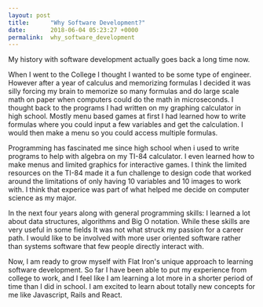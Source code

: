 ```yaml
---
layout: post
title:      "Why Software Development?"
date:       2018-06-04 05:23:27 +0000
permalink:  why_software_development
---
```



My history with software development actually goes back a long time now.


When I went to the College I thought I wanted to be some type of engineer. However after a year of calculus and memorizing formulas I decided it was silly forcing my brain to memorize so many formulas and do large scale math on paper when computers could do the math in microseconds. I thought back to the programs I had written on my graphing calculator in high school. Mostly menu based games at first I had learned how to write formulas where you could input a few variables and get the calculation. I would then make a menu so you could access multiple formulas. 

 Programming has fascinated me since high school when i used to write programs to help with algebra on my TI-84 calculator. I even learned how to make menus and limited graphics for interactive games. I think the limited resources on the TI-84 made it a fun challenge to design code that worked around the limitations of only having 10 variables and 10 images to work with. I think that experice was part of what helped me decide on computer science as my major.

In the next four years along with general programming skills: I learned a lot about data structures, algorithms and Big O notation. While these skills are very useful in some fields It was not what struck my passion for a career path. I would like to be involved with more user oriented software rather than systems software that few people directly interact with. 

Now, I am ready to grow myself with Flat Iron's unique approach to learning software development. So far I have been able to put my experience from college to work, and I feel like I am learning a lot more in a shorter period of time than I did in school. I am excited to learn about totally new concepts for me like Javascript, Rails and React.
